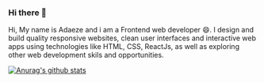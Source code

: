 ### Hi there 👋

Hi, My name is Adaeze and i am a Frontend web developer 😄. I design and build quality responsive websites, clean user interfaces and interactive web apps using technologies like HTML, CSS, ReactJs, as well as exploring other web development skils and opportunities.

[![Anurag's github stats](https://github-readme-stats.vercel.app/api?username=AdaezeIkemefuna)](https://github.com/AdaezeIkemefuna/github-readme-stats)
